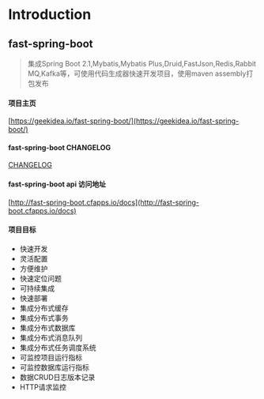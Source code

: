 # Introduction

## fast-spring-boot

>集成Spring Boot 2.1,Mybatis,Mybatis Plus,Druid,FastJson,Redis,Rabbit MQ,Kafka等，可使用代码生成器快速开发项目，使用maven assembly打包发布

#### 项目主页
   [https://geekidea.io/fast-spring-boot/](https://geekidea.io/fast-spring-boot/)

#### fast-spring-boot CHANGELOG
   [CHANGELOG](http://geekidea.io/fast-spring-boot/changelog.html)
   
#### fast-spring-boot api 访问地址
   [http://fast-spring-boot.cfapps.io/docs](http://fast-spring-boot.cfapps.io/docs)
   
#### 项目目标
- 快速开发
- 灵活配置
- 方便维护
- 快速定位问题
- 可持续集成
- 快速部署
- 集成分布式缓存
- 集成分布式事务
- 集成分布式数据库
- 集成分布式消息队列
- 集成分布式任务调度系统
- 可监控项目运行指标
- 可监控数据库运行指标
- 数据CRUD日志版本记录
- HTTP请求监控
